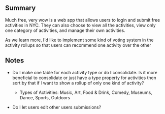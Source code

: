 ## Summary ##
Much free, very wow is a web app that allows users to login and submit free activities in NYC. They can also choose to view all the activities, view only one category of activities, and manage their own activities.

As we learn more, I'd like to implement some kind of voting system in the activity rollups so that users can recommend one activity over the other

## Notes ##
* Do I make one table for each activity type or do I consolidate. Is it more beneficial to consolidate or just have a type property for activities then sort by that if I want to show a rollup of only one kind of activity?
  * Types of Activities: Music, Art, Food & Drink, Comedy, Museums, Dance, Sports, Outdoors

* Do I let users edit other users submissions?

